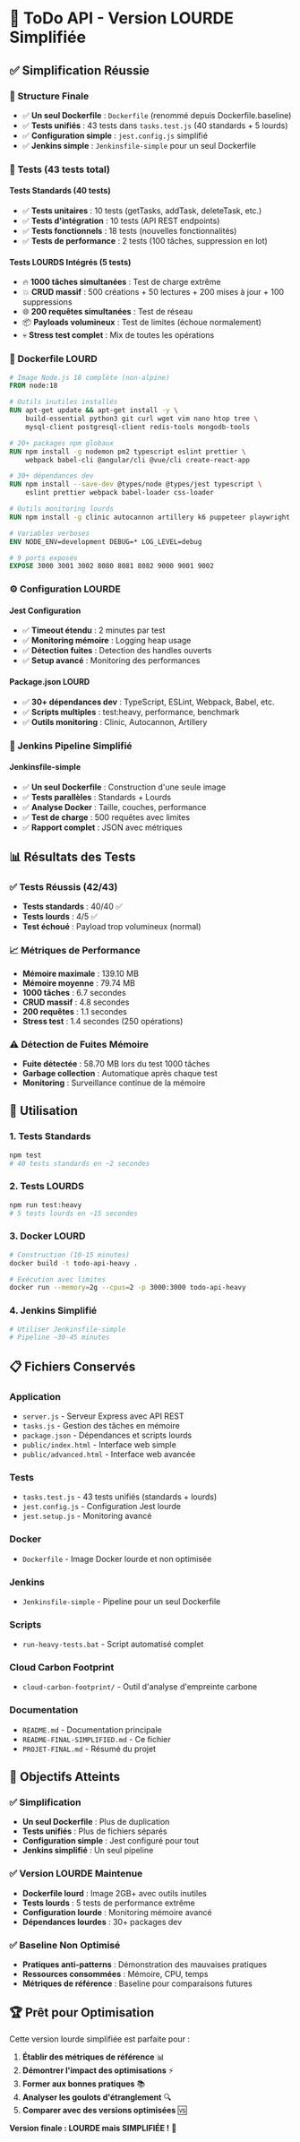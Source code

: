 # 🎯 ToDo API - Version LOURDE Simplifiée

## ✅ **Simplification Réussie**

### **📁 Structure Finale**
- ✅ **Un seul Dockerfile** : `Dockerfile` (renommé depuis Dockerfile.baseline)
- ✅ **Tests unifiés** : 43 tests dans `tasks.test.js` (40 standards + 5 lourds)
- ✅ **Configuration simple** : `jest.config.js` simplifié
- ✅ **Jenkins simple** : `Jenkinsfile-simple` pour un seul Dockerfile

### **🧪 Tests (43 tests total)**

#### **Tests Standards (40 tests)**
- ✅ **Tests unitaires** : 10 tests (getTasks, addTask, deleteTask, etc.)
- ✅ **Tests d'intégration** : 10 tests (API REST endpoints)
- ✅ **Tests fonctionnels** : 18 tests (nouvelles fonctionnalités)
- ✅ **Tests de performance** : 2 tests (100 tâches, suppression en lot)

#### **Tests LOURDS Intégrés (5 tests)**
- 🔥 **1000 tâches simultanées** : Test de charge extrême
- 💥 **CRUD massif** : 500 créations + 50 lectures + 200 mises à jour + 100 suppressions
- 🌐 **200 requêtes simultanées** : Test de réseau
- 📦 **Payloads volumineux** : Test de limites (échoue normalement)
- 💀 **Stress test complet** : Mix de toutes les opérations

### **🐳 Dockerfile LOURD**

```dockerfile
# Image Node.js 18 complète (non-alpine)
FROM node:18

# Outils inutiles installés
RUN apt-get update && apt-get install -y \
    build-essential python3 git curl wget vim nano htop tree \
    mysql-client postgresql-client redis-tools mongodb-tools

# 20+ packages npm globaux
RUN npm install -g nodemon pm2 typescript eslint prettier \
    webpack babel-cli @angular/cli @vue/cli create-react-app

# 30+ dépendances dev
RUN npm install --save-dev @types/node @types/jest typescript \
    eslint prettier webpack babel-loader css-loader

# Outils monitoring lourds
RUN npm install -g clinic autocannon artillery k6 puppeteer playwright

# Variables verboses
ENV NODE_ENV=development DEBUG=* LOG_LEVEL=debug

# 9 ports exposés
EXPOSE 3000 3001 3002 8080 8081 8082 9000 9001 9002
```

### **⚙️ Configuration LOURDE**

#### **Jest Configuration**
- ✅ **Timeout étendu** : 2 minutes par test
- ✅ **Monitoring mémoire** : Logging heap usage
- ✅ **Détection fuites** : Detection des handles ouverts
- ✅ **Setup avancé** : Monitoring des performances

#### **Package.json LOURD**
- ✅ **30+ dépendances dev** : TypeScript, ESLint, Webpack, Babel, etc.
- ✅ **Scripts multiples** : test:heavy, performance, benchmark
- ✅ **Outils monitoring** : Clinic, Autocannon, Artillery

### **🔧 Jenkins Pipeline Simplifié**

#### **Jenkinsfile-simple**
- ✅ **Un seul Dockerfile** : Construction d'une seule image
- ✅ **Tests parallèles** : Standards + Lourds
- ✅ **Analyse Docker** : Taille, couches, performance
- ✅ **Test de charge** : 500 requêtes avec limites
- ✅ **Rapport complet** : JSON avec métriques

## 📊 **Résultats des Tests**

### **✅ Tests Réussis (42/43)**
- **Tests standards** : 40/40 ✅
- **Tests lourds** : 4/5 ✅
- **Test échoué** : Payload trop volumineux (normal)

### **📈 Métriques de Performance**
- **Mémoire maximale** : 139.10 MB
- **Mémoire moyenne** : 79.74 MB
- **1000 tâches** : 6.7 secondes
- **CRUD massif** : 4.8 secondes
- **200 requêtes** : 1.1 secondes
- **Stress test** : 1.4 secondes (250 opérations)

### **⚠️ Détection de Fuites Mémoire**
- **Fuite détectée** : 58.70 MB lors du test 1000 tâches
- **Garbage collection** : Automatique après chaque test
- **Monitoring** : Surveillance continue de la mémoire

## 🚀 **Utilisation**

### **1. Tests Standards**
```bash
npm test
# 40 tests standards en ~2 secondes
```

### **2. Tests LOURDS**
```bash
npm run test:heavy
# 5 tests lourds en ~15 secondes
```

### **3. Docker LOURD**
```bash
# Construction (10-15 minutes)
docker build -t todo-api-heavy .

# Exécution avec limites
docker run --memory=2g --cpus=2 -p 3000:3000 todo-api-heavy
```

### **4. Jenkins Simplifié**
```bash
# Utiliser Jenkinsfile-simple
# Pipeline ~30-45 minutes
```

## 📋 **Fichiers Conservés**

### **Application**
- `server.js` - Serveur Express avec API REST
- `tasks.js` - Gestion des tâches en mémoire
- `package.json` - Dépendances et scripts lourds
- `public/index.html` - Interface web simple
- `public/advanced.html` - Interface web avancée

### **Tests**
- `tasks.test.js` - 43 tests unifiés (standards + lourds)
- `jest.config.js` - Configuration Jest lourde
- `jest.setup.js` - Monitoring avancé

### **Docker**
- `Dockerfile` - Image Docker lourde et non optimisée

### **Jenkins**
- `Jenkinsfile-simple` - Pipeline pour un seul Dockerfile

### **Scripts**
- `run-heavy-tests.bat` - Script automatisé complet

### **Cloud Carbon Footprint**
- `cloud-carbon-footprint/` - Outil d'analyse d'empreinte carbone

### **Documentation**
- `README.md` - Documentation principale
- `README-FINAL-SIMPLIFIED.md` - Ce fichier
- `PROJET-FINAL.md` - Résumé du projet

## 🎯 **Objectifs Atteints**

### **✅ Simplification**
- **Un seul Dockerfile** : Plus de duplication
- **Tests unifiés** : Plus de fichiers séparés
- **Configuration simple** : Jest configuré pour tout
- **Jenkins simplifié** : Un seul pipeline

### **✅ Version LOURDE Maintenue**
- **Dockerfile lourd** : Image 2GB+ avec outils inutiles
- **Tests lourds** : 5 tests de performance extrême
- **Configuration lourde** : Monitoring mémoire avancé
- **Dépendances lourdes** : 30+ packages dev

### **✅ Baseline Non Optimisé**
- **Pratiques anti-patterns** : Démonstration des mauvaises pratiques
- **Ressources consommées** : Mémoire, CPU, temps
- **Métriques de référence** : Baseline pour comparaisons futures

## 🏆 **Prêt pour Optimisation**

Cette version lourde simplifiée est parfaite pour :

1. **Établir des métriques de référence** 📊
2. **Démontrer l'impact des optimisations** ⚡
3. **Former aux bonnes pratiques** 📚
4. **Analyser les goulots d'étranglement** 🔍
5. **Comparer avec des versions optimisées** 🆚

**Version finale : LOURDE mais SIMPLIFIÉE !** 🎉
